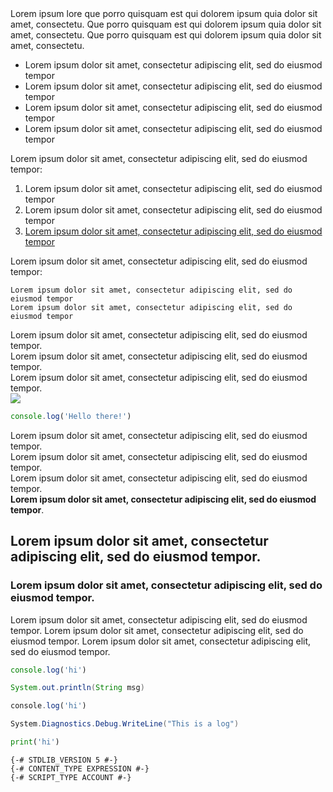 <Message type="info">
Lorem ipsum lore que porro quisquam est qui dolorem ipsum quia dolor sit amet, consectetu.  
Que porro quisquam est qui dolorem ipsum quia dolor sit amet, consectetu.  
Que porro quisquam est qui dolorem ipsum quia dolor sit amet, consectetu.

- Lorem ipsum dolor sit amet, consectetur adipiscing elit, sed do eiusmod tempor
- Lorem ipsum dolor sit amet, consectetur adipiscing elit, sed do eiusmod tempor
- Lorem ipsum dolor sit amet, consectetur adipiscing elit, sed do eiusmod tempor
- Lorem ipsum dolor sit amet, consectetur adipiscing elit, sed do eiusmod tempor

Lorem ipsum dolor sit amet, consectetur adipiscing elit, sed do eiusmod tempor:
1. Lorem ipsum dolor sit amet, consectetur adipiscing elit, sed do eiusmod tempor
2. Lorem ipsum dolor sit amet, consectetur adipiscing elit, sed do eiusmod tempor
3. <u>Lorem ipsum dolor sit amet, consectetur adipiscing elit, sed do eiusmod tempor</u>

Lorem ipsum dolor sit amet, consectetur adipiscing elit, sed do eiusmod tempor:

```
Lorem ipsum dolor sit amet, consectetur adipiscing elit, sed do eiusmod tempor
Lorem ipsum dolor sit amet, consectetur adipiscing elit, sed do eiusmod tempor
```

</Message>

<Message type="warning">

Lorem ipsum dolor sit amet, consectetur adipiscing elit, sed do eiusmod tempor.  
Lorem ipsum dolor sit amet, consectetur adipiscing elit, sed do eiusmod tempor.  
Lorem ipsum dolor sit amet, consectetur adipiscing elit, sed do eiusmod tempor.  
![](./images/nodestr.png)


```js
console.log('Hello there!')
```
</Message>


<Message type="error">

Lorem ipsum dolor sit amet, consectetur adipiscing elit, sed do eiusmod tempor.  
Lorem ipsum dolor sit amet, consectetur adipiscing elit, sed do eiusmod tempor.   
Lorem ipsum dolor sit amet, consectetur adipiscing elit, sed do eiusmod tempor.   
**Lorem ipsum dolor sit amet, consectetur adipiscing elit, sed do eiusmod tempor**.
</Message>

<Message type="alert">

## Lorem ipsum dolor sit amet, consectetur adipiscing elit, sed do eiusmod tempor. ##
### Lorem ipsum dolor sit amet, consectetur adipiscing elit, sed do eiusmod tempor. ###

Lorem ipsum dolor sit amet, consectetur adipiscing elit, sed do eiusmod tempor. 
Lorem ipsum dolor sit amet, consectetur adipiscing elit, sed do eiusmod tempor. 
Lorem ipsum dolor sit amet, consectetur adipiscing elit, sed do eiusmod tempor. 

<Examples>

```js
console.log('hi')
```
```java
System.out.println(String msg)
```
```php
console.log('hi')
```
```csharp
System.Diagnostics.Debug.WriteLine("This is a log")
```
```python
print('hi')
```
```ride
{-# STDLIB_VERSION 5 #-}
{-# CONTENT_TYPE EXPRESSION #-}
{-# SCRIPT_TYPE ACCOUNT #-}
```

</Examples>

</Message>
